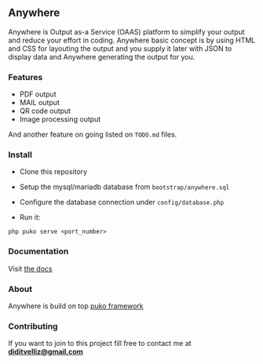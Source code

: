 ## Anywhere

Anywhere is Output as-a Service (OAAS) platform to simplify your output and reduce your effort in coding. 
Anywhere basic concept is by using HTML and CSS for layouting the output and you supply it later with JSON 
to display data and Anywhere generating the output for you.

### Features

* PDF output
* MAIL output
* QR code output
* Image processing output

And another feature on going listed on `TODO.md` files.

### Install

* Clone this repository

* Setup the mysql/mariadb database from `bootstrap/anywhere.sql`

* Configure the database connection under `config/database.php`

* Run it:

```text
php puko serve <port_number>
```

### Documentation

Visit [the docs](https://velliz.github.io/anydocs/)

### About

Anywhere is build on top [puko framework](https://github.com/Velliz/pukoframework)

### Contributing

If you want to join to this project fill free to contact me at **diditvelliz@gmail.com**
